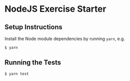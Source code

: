 NodeJS Exercise Starter
===================

## Setup Instructions
Install the Node module dependencies by running `yarn`, e.g.

```
$ yarn
```

## Running the Tests

```
$ yarn test
```